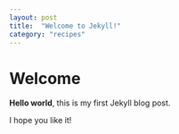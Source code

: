 ```yaml
---
layout: post
title:  "Welcome to Jekyll!"
category: "recipes"
---
```


# Welcome

**Hello world**, this is my first Jekyll blog post.

I hope you like it!
